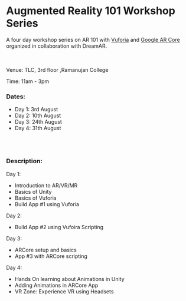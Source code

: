 # Augmented Reality 101 Workshop Series


A four day workshop series on AR 101 with [Vuforia](https://developer.vuforia.com/) and [Google AR Core](https://developers.google.com/ar/) organized in collaboration with DreamAR.

<br>
<br>
Venue: TLC, 3rd floor ,Ramanujan College

Time: 11am - 3pm

### Dates:
  - Day 1: 3rd August
  - Day 2: 10th August
  - Day 3: 24th August
  - Day 4: 31th August

<br><br>

### Description:


Day 1:
  * Introduction to AR/VR/MR
  * Basics of Unity
  * Basics of Vuforia
  * Build App #1 using Vuforia
  

Day 2:
  * Build App #2 using Vufoira Scripting

Day 3:
  * ARCore setup and basics
  * App #3 with ARCore scripting
  

Day 4:
  * Hands On learning about Animations in Unity
  * Adding Animations in ARCore App
  * VR Zone: Experience VR using Headsets
  
